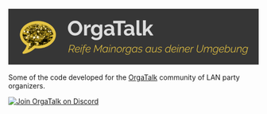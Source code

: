 ![OrgaTalk logo](/profile/orgatalk_logo.png)

Some of the code developed for the [OrgaTalk](https://www.orgatalk.de/)
community of LAN party organizers.

[![Join OrgaTalk on Discord](https://discordapp.com/api/guilds/721338420257095680/widget.png?style=banner2)](https://discord.gg/P9dz6fW)
